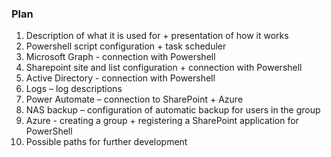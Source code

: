 ### Plan

1. Description of what it is used for + presentation of how it works
2. Powershell script configuration + task scheduler
3. Microsoft Graph - connection with Powershell
4. Sharepoint site and list configuration + connection with Powershell
5. Active Directory - connection with Powershell
6. Logs – log descriptions
7. Power Automate – connection to SharePoint + Azure
8. NAS backup – configuration of automatic backup for users in the group
9. Azure - creating a group + registering a SharePoint application for PowerShell
10. Possible paths for further development
